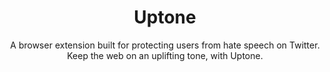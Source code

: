 <h1 align="center">
    Uptone
</h1>
<p align="center">
    A browser extension built for protecting users from hate speech on Twitter. Keep the web on an uplifting tone, with Uptone.
</p>
